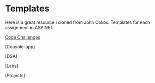 # Templates
Here is a great resource I cloned from John Cokos. Templates for each assignment in ASP.NET

[Code Challenges](templates/CodeChallenges)

[Console-app]

[DSA]

[Labs]

[Projects]
